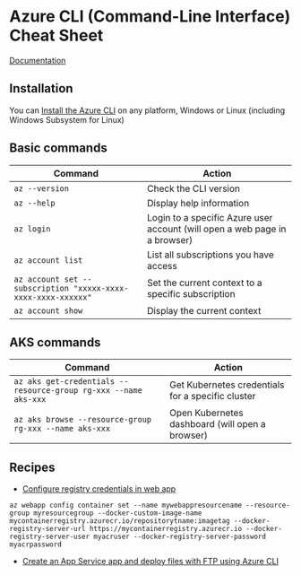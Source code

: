 # Azure CLI (Command-Line Interface) Cheat Sheet

[Documentation](https://docs.microsoft.com/en-us/cli/azure/?view=azure-cli-latest)

## Installation

You can [Install the Azure CLI](https://docs.microsoft.com/en-us/cli/azure/install-azure-cli) on any platform, Windows or Linux (including Windows Subsystem for Linux)

## Basic commands

Command | Action
------- | ------
`az --version` | Check the CLI version
`az --help` | Display help information
`az login` | Login to a specific Azure user account (will open a web page in a browser)
`az account list` | List all subscriptions you have access
`az account set --subscription "xxxxx-xxxx-xxxx-xxxx-xxxxxx"` | Set the current context to a specific subscription
`az account show` | Display the current context

## AKS commands

Command | Action
------- | ------
`az aks get-credentials --resource-group rg-xxx --name aks-xxx`| Get Kubernetes credentials for a specific cluster
`az aks browse --resource-group rg-xxx --name aks-xxx` | Open Kubernetes dashboard (will open a browser)

## Recipes

-  [Configure registry credentials in web app](https://docs.microsoft.com/en-us/azure/app-service/containers/tutorial-custom-docker-image#configure-registry-credentials-in-web-app)

`az webapp config container set --name mywebappresourcename --resource-group myresourcegroup --docker-custom-image-name mycontainerregistry.azurecr.io/repositorytname:imagetag --docker-registry-server-url https://mycontainerregistry.azurecr.io --docker-registry-server-user myacruser --docker-registry-server-password myacrpassword`

- [Create an App Service app and deploy files with FTP using Azure CLI](https://docs.microsoft.com/en-us/azure/app-service/scripts/cli-deploy-ftp)
